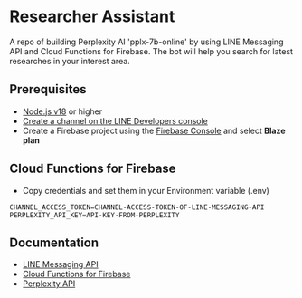 # Researcher Assistant
A repo of building Perplexity AI 'pplx-7b-online' by using LINE Messaging API and Cloud Functions for Firebase. The bot will help you search for latest researches in your interest area.

## Prerequisites
* [Node.js v18](https://nodejs.org) or higher
* [Create a channel on the LINE Developers console](https://developers.line.biz/en/docs/messaging-api/getting-started/)
* Create a Firebase project using the [Firebase Console](https://console.firebase.google.com) and select <b>Blaze plan</b>

## Cloud Functions for Firebase
* Copy credentials and set them in your Environment variable (.env)
```
CHANNEL_ACCESS_TOKEN=CHANNEL-ACCESS-TOKEN-OF-LINE-MESSAGING-API
PERPLEXITY_API_KEY=API-KEY-FROM-PERPLEXITY
```

## Documentation
* [LINE Messaging API](https://developers.line.biz/en/docs/messaging-api/overview)
* [Cloud Functions for Firebase](https://firebase.google.com/docs/functions/get-started)
* [Perplexity API](https://docs.perplexity.ai/docs/getting-started)
